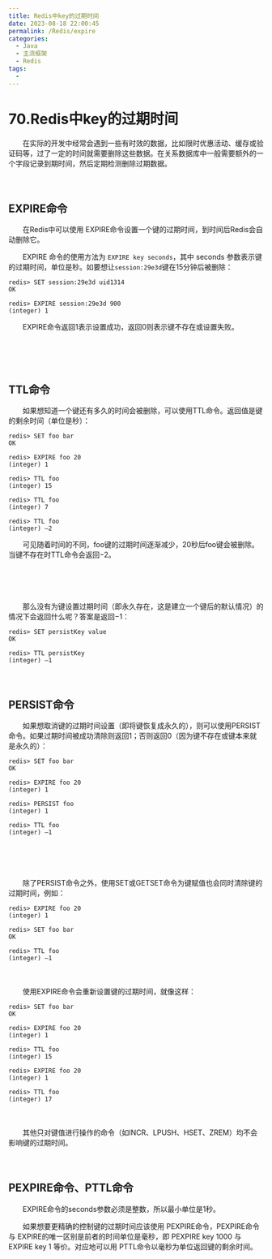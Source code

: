 ```yaml
---
title: Redis中key的过期时间
date: 2023-08-18 22:00:45
permalink: /Redis/expire
categories:
  - Java
  - 主流框架
  - Redis
tags:
  - 
---
```

# 70.Redis中key的过期时间

　　在实际的开发中经常会遇到一些有时效的数据，比如限时优惠活动、缓存或验证码等，过了一定的时间就需要删除这些数据。在关系数据库中一般需要额外的一个字段记录到期时间，然后定期检测删除过期数据。
<!-- more -->
　　‍

## EXPIRE命令

　　在Redis中可以使用 EXPIRE命令设置一个键的过期时间，到时间后Redis会自动删除它。

　　EXPIRE 命令的使用方法为 `EXPIRE key seconds`​​，其中 seconds 参数表示键的过期时间，单位是秒。如要想让`session:29e3d`​键在15分钟后被删除：

```
redis> SET session:29e3d uid1314
OK

redis> EXPIRE session:29e3d 900
(integer) 1
```

　　EXPIRE命令返回1表示设置成功，返回0则表示键不存在或设置失败。

　　‍

　　‍

## TTL命令

　　如果想知道一个键还有多久的时间会被删除，可以使用TTL命令。返回值是键的剩余时间（单位是秒）：

```
redis> SET foo bar
OK

redis> EXPIRE foo 20
(integer) 1

redis> TTL foo
(integer) 15

redis> TTL foo
(integer) 7

redis> TTL foo
(integer) –2
```

　　可见随着时间的不同，foo键的过期时间逐渐减少，20秒后foo键会被删除。当键不存在时TTL命令会返回−2。

　　‍

　　‍

　　那么没有为键设置过期时间（即永久存在，这是建立一个键后的默认情况）的情况下会返回什么呢？答案是返回−1：

```
redis> SET persistKey value
OK

redis> TTL persistKey
(integer) –1
```

　　‍

## PERSIST命令

　　如果想取消键的过期时间设置（即将键恢复成永久的），则可以使用PERSIST命令。如果过期时间被成功清除则返回1；否则返回0（因为键不存在或键本来就是永久的）：

```
redis> SET foo bar
OK

redis> EXPIRE foo 20
(integer) 1

redis> PERSIST foo
(integer) 1

redis> TTL foo
(integer) –1
```

　　‍

　　‍

　　除了PERSIST命令之外，使用SET或GETSET命令为键赋值也会同时清除键的过期时间，例如：

```
redis> EXPIRE foo 20
(integer) 1

redis> SET foo bar
OK

redis> TTL foo
(integer) –1
```

　　‍

　　使用EXPIRE命令会重新设置键的过期时间，就像这样：

```
redis> SET foo bar
OK

redis> EXPIRE foo 20
(integer) 1

redis> TTL foo
(integer) 15

redis> EXPIRE foo 20
(integer) 1

redis> TTL foo
(integer) 17
```

　　‍

　　其他只对键值进行操作的命令（如INCR、LPUSH、HSET、ZREM）均不会影响键的过期时间。

　　‍

## PEXPIRE命令、PTTL命令

　　EXPIRE命令的seconds参数必须是整数，所以最小单位是1秒。

　　如果想要更精确的控制键的过期时间应该使用 PEXPIRE命令，PEXPIRE命令与 EXPIRE的唯一区别是前者的时间单位是毫秒，即 PEXPIRE key 1000 与 EXPIRE key 1 等价。对应地可以用 PTTL命令以毫秒为单位返回键的剩余时间。

　　‍

　　‍

　　‍

　　‍
